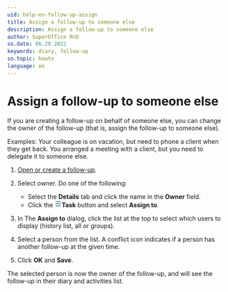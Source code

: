 ```yaml
---
uid: help-en-follow-up-assign
title: Assign a follow-up to someone else
description: Assign a follow-up to someone else
author: SuperOffice RnD
so.date: 06.29.2022
keywords: diary, follow-up
so.topic: howto
language: en
---
```


# Assign a follow-up to someone else

If you are creating a follow-up on behalf of someone else, you can change the owner of the follow-up (that is, assign the follow-up to someone else).

Examples: Your colleague is on vacation, but need to phone a client when they get back. You arranged a meeting with a client, but you need to delegate it to someone else.

1. [Open or create a follow-up][1].

1. Select owner. Do one of the following:

    * Select the **Details** tab and click the name in the **Owner** field.
    * Click the ![icon][img1]**Task** button and select **Assign to**.

1. In The **Assign to** dialog, click the list at the top to select which users to display (history list, all or groups).

1. Select a person from the list. A conflict icon indicates if a person has another follow-up at the given time.

1. Click **OK** and **Save**.

The selected person is now the owner of the follow-up, and will see the follow-up in their diary and activities list.

<!-- Referenced links -->
[1]: create-follow-up.md

<!-- Referenced images -->
[img1]: ../../../media/icons/btn-menu.png
